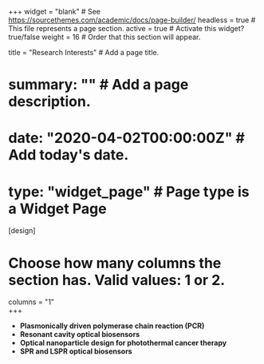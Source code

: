 +++
widget = "blank"  # See https://sourcethemes.com/academic/docs/page-builder/
headless = true  # This file represents a page section.
active = true  # Activate this widget? true/false
weight = 16  # Order that this section will appear.

title = "Research Interests"  # Add a page title.
# summary: ""  # Add a page description.

# date: "2020-04-02T00:00:00Z"  # Add today's date.
# type: "widget_page"  # Page type is a Widget Page

[design]
  # Choose how many columns the section has. Valid values: 1 or 2.
  columns = "1"  
+++  
- **Plasmonically driven polymerase chain reaction (PCR)**
- **Resonant cavity optical biosensors**
- **Optical nanoparticle design for photothermal cancer therapy**
- **SPR and LSPR optical biosensors**

